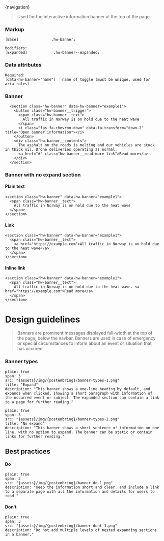 {navigation}






> Used for the interactive information banner at the top of the page


### Markup
```code   
[Base]               .hw-banner;

Modifiers:
[Expanded]            .hw-banner--expanded;
```

### Data attributes
```code
Required:
[data-hw-banner="name"]   name of toggle (must be unique, used for aria-roles)

```





### Banner

```html|plain,light
  <section class="hw-banner" data-hw-banner="example1">
    <button class="hw-banner__trigger">
      <span class="hw-banner__text">
        All traffic in Norway is on hold due to the heat wave
      </span>
      <i class="fas fa-chevron-down" data-fa-transform="down-2" title="Open banner information"></i>
    </button>
    <div class="hw-banner__contents">
      The asphalt on the roads is melting and our vehicles are stuck in thick oil. Drone deliveries operating as normal.
      <a href="#" class="hw-banner__read-more-link">Read more</a>
    </div>
  </section>
```



### Banner with no expand section
#### Plain text
```html|plain,light
<section class="hw-banner" data-hw-banner="example1">
  <span class="hw-banner__text">
    All traffic in Norway is on hold due to the heat wave
  </span>
</section>
```

#### Link
```html|plain,light
<section class="hw-banner" data-hw-banner="example1">
  <span class="hw-banner__text">
    <a href="https://example.com">All traffic in Norway is on hold due to the heat wave</a>
  </span>
</section>
```

#### Inline link
```html|plain,light
<section class="hw-banner" data-hw-banner="example1">
  <span class="hw-banner__text">
    All traffic in Norway is on hold due to the heat wave. <a href="https://example.com">Read more</a>
  </span>
</section>
```











# Design guidelines

> Banners are prominent messages displayed full-width at the top of the page, below the navbar. Banners are used in case of emergency or special circumstances to inform about an event or situation that has occured.



### Banner types
```image
plain: true
span: 3
src: "{assets}/img/{postenbring}/banner-types-1.png"
title: "Expand"
description: "This banner shows a one-line heading by default, and expands when clicked, showing a short paragraph with information of the occurred event or subject. The expanded section can contain a link to a page for further reading."
```
```image
plain: true
span: 3
src: "{assets}/img/{postenbring}/banner-types-2.png"
title: "No expand"
description: "This banner shows a short sentence of information on one line, with no option to expand. The banner can be static or contain links for further reading."
```


## Best practices

#### Do

```image
plain: true
span: 3
src: "{assets}/img/{postenbring}/banner-do-1.png"
description: "Keep the information short and clear, and include a link to a separate page with all the information and details for users to read."
```

#### Don't
  
```image
plain: true
span: 3
src: "{assets}/img/{postenbring}/banner-dont-1.png"
description: "Do not add multiple levels of nested expanding sections in a banner."
```
